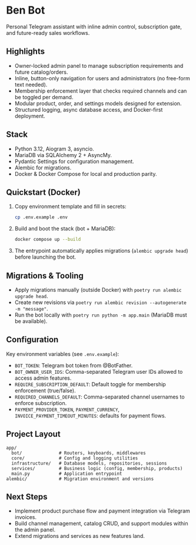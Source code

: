 # Ben Bot

Personal Telegram assistant with inline admin control, subscription gate, and future-ready sales workflows.

## Highlights
- Owner-locked admin panel to manage subscription requirements and future catalog/orders.
- Inline, button-only navigation for users and administrators (no free-form text needed).
- Membership enforcement layer that checks required channels and can be toggled per demand.
- Modular product, order, and settings models designed for extension.
- Structured logging, async database access, and Docker-first deployment.

## Stack
- Python 3.12, Aiogram 3, asyncio.
- MariaDB via SQLAlchemy 2 + AsyncMy.
- Pydantic Settings for configuration management.
- Alembic for migrations.
- Docker & Docker Compose for local and production parity.

## Quickstart (Docker)
1. Copy environment template and fill in secrets:
   ```bash
   cp .env.example .env
   ```
2. Build and boot the stack (bot + MariaDB):
   ```bash
   docker compose up --build
   ```
3. The entrypoint automatically applies migrations (`alembic upgrade head`) before launching the bot.

## Migrations & Tooling
- Apply migrations manually (outside Docker) with `poetry run alembic upgrade head`.
- Create new revisions via `poetry run alembic revision --autogenerate -m "message"`.
- Run the bot locally with `poetry run python -m app.main` (MariaDB must be available).

## Configuration
Key environment variables (see `.env.example`):
- `BOT_TOKEN`: Telegram bot token from @BotFather.
- `BOT_OWNER_USER_IDS`: Comma-separated Telegram user IDs allowed to access admin features.
- `REQUIRE_SUBSCRIPTION_DEFAULT`: Default toggle for membership enforcement (true/false).
- `REQUIRED_CHANNELS_DEFAULT`: Comma-separated channel usernames to enforce subscription.
- `PAYMENT_PROVIDER_TOKEN`, `PAYMENT_CURRENCY`, `INVOICE_PAYMENT_TIMEOUT_MINUTES`: defaults for payment flows.

## Project Layout
```
app/
  bot/              # Routers, keyboards, middlewares
  core/             # Config and logging utilities
  infrastructure/   # Database models, repositories, sessions
  services/         # Business logic (config, membership, products)
  main.py           # Application entrypoint
alembic/            # Migration environment and versions
```

## Next Steps
- Implement product purchase flow and payment integration via Telegram invoices.
- Build channel management, catalog CRUD, and support modules within the admin panel.
- Extend migrations and services as new features land.
